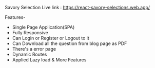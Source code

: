 Savory Selection
Live link : https://react-savory-selections.web.app/

Features-
- Single Page Application(SPA)
- Fully Responsive
- Can Login or Register or Logout to it
- Can Download all the question from blog page as PDF
- There's a error page
- Dynamic Routes
- Applied Lazy load & More Features
